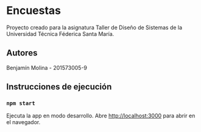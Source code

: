 # Encuestas

Proyecto creado para la asignatura Taller de Diseño de Sistemas de la Universidad Técnica Féderica Santa María.

## Autores

Benjamín Molina - 201573005-9

## Instrucciones de ejecución

### `npm start`

Ejecuta la app en modo desarrollo.
Abre [http://localhost:3000](http://localhost:3000) para abrir en el navegador.
